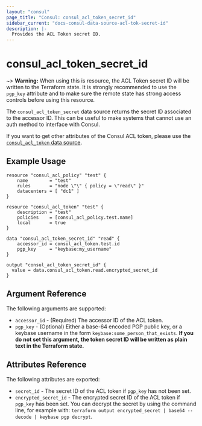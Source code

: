 ```yaml
---
layout: "consul"
page_title: "Consul: consul_acl_token_secret_id"
sidebar_current: "docs-consul-data-source-acl-tok-secret-id"
description: |-
  Provides the ACL Token secret ID.
---
```


# consul_acl_token_secret_id

~> **Warning:** When using this is resource, the ACL Token secret ID will be
written to the Terraform state. It is strongly recommended to use the `pgp_key`
attribute and to make sure the remote state has strong access controls before
using this resource.

The `consul_acl_token_secret` data source returns the secret ID associated to
the accessor ID. This can be useful to make systems that cannot use an auth
method to interface with Consul.

If you want to get other attributes of the Consul ACL token, please use the
[`consul_acl_token` data source](/docs/providers/consul/d/acl_token.html).

## Example Usage

```hcl
resource "consul_acl_policy" "test" {
	name        = "test"
	rules       = "node \"\" { policy = \"read\" }"
	datacenters = [ "dc1" ]
}

resource "consul_acl_token" "test" {
	description = "test"
	policies    = [consul_acl_policy.test.name]
	local       = true
}

data "consul_acl_token_secret_id" "read" {
    accessor_id = consul_acl_token.test.id
	pgp_key     = "keybase:my_username"
}

output "consul_acl_token_secret_id" {
  value = data.consul_acl_token.read.encrypted_secret_id
}
```


## Argument Reference

The following arguments are supported:

* `accessor_id` - (Required) The accessor ID of the ACL token.
* `pgp_key` - (Optional) Either a base-64 encoded PGP public key, or a keybase
  username in the form `keybase:some_person_that_exists`. **If you do not set this
  argument, the token secret ID will be written as plain text in the Terraform
  state.**

## Attributes Reference

The following attributes are exported:

* `secret_id` - The secret ID of the ACL token if `pgp_key` has not been set.
* `encrypted_secret_id` - The encrypted secret ID of the ACL token if `pgp_key`
  has been set. You can decrypt the secret by using the command line, for example
  with: `terraform output encrypted_secret | base64 --decode | keybase pgp decrypt`.
